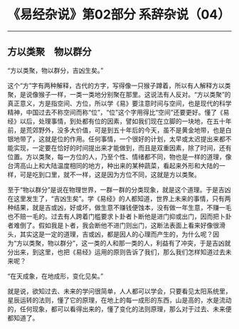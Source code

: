 # 《易经杂说》第02部分 系辞杂说（04）

------

## 方以类聚　物以群分

“方以类聚，物以群分，吉凶生矣。”

这个“方”字有两种解释，古代的方字，写得像一只猴子蹲着，所以有人解释方以类聚，是说像猴子一样，一类一类地分别聚在那里。这说法有人反对。“方以类聚”的真正意义，方是指空间、方位，所以学《易》要注意时间与空间，也是现代的科学精神，中国过去不称空间而称“位”，“位”这个字用得比“空间”还要更好。懂了《易经》以后，处理事情，到处都有位的因素，譬如我们现在立脚的一块地，在五十年前，是荒郊野外，没多大价值，可是到五十年后的今天，虽不是黄金地带，也是白银地带了，这就是位的作用。任何事情，一个很好的计划，太早或太迟提出来都不能实现，一定要在恰好的时间提出来才能做到，而且是双重因素，除了时间，还有位置。方以类聚，每一方位的人，乃至个性、情绪都不同，物也是一样的道理，像台湾高山上和大陆温度相同的地方，种出来的某种蔬菜，看起来外形和大陆的一样，可是吃到口里，就不一样，这是因为方位不同，这就是方以类聚。

至于“物以群分”是说在物理世界，一群一群的分类现象，就是这个道理。于是吉凶在这里发生了，“吉凶生矣”。学《易经》的人都知道，世界上未来的事情，只有两种结果，就是吉或凶，好或坏，做生意不赚钱便蚀本，没有做一年生意，不赚一毛也不赔一毛的。过去有人跨着门槛要求卜卦者卜断他是进门抑或出门，因而把卜卦者难倒了。假如我是卜者，我会断他不进门则出门，这断法表面上看来好像很滑头，其实这是一定的道理，吉或凶，都是因人的心理而产生的，为什么呢？因为“方以类聚，物以群分”，这一类的人和那一类的人，利益有了冲突，于是吉凶就分出来，到这里，也把《易经》运用的原则告诉了我们，那么我们怎样知道过去未来呢？

“在天成象，在地成形，变化见矣。”

就是说，欲知过去、未来的学问很简单，人人都可以学会，只要看见太阳系统里，星辰运转的法则，懂了它的原理，在地上的每一成形的东西，山是高的，水是流动的，任何现象，都可以看得出来的，懂了变化的法则原理，那么对于过去、未来便都知道了。